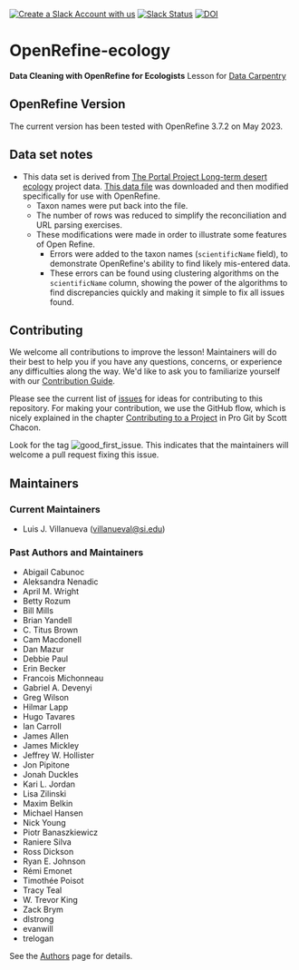 [![Create a Slack Account with us](https://img.shields.io/badge/Create_Slack_Account-The_Carpentries-071159.svg)](https://swc-slack-invite.herokuapp.com/)
[![Slack Status](https://img.shields.io/badge/Slack_Channel-dc--ecology--openref-E01563.svg)](https://swcarpentry.slack.com/messages/C9Y0RDGPQ)
[![DOI](https://zenodo.org/badge/DOI/10.5281/zenodo.570048.svg)](https://doi.org/10.5281/zenodo.570048)

# OpenRefine-ecology

**Data Cleaning with OpenRefine for Ecologists** Lesson for [Data Carpentry](https://datacarpentry.org/lessons/#ecology-workshop)

## OpenRefine Version

The current version has been tested with OpenRefine 3.7.2 on May 2023.

## Data set notes

* This data set is derived from [The Portal Project Long-term desert ecology](http://portal.weecology.org/) project data. [This data file](http://www.esapubs.org/archive/ecol/E090/118/Portal_rodents_19772002.csv) was downloaded and then modified specifically for use with OpenRefine.
    * Taxon names were put back into the file.
    * The number of rows was reduced to simplify the reconciliation and URL parsing exercises.
    * These modifications were made in order to illustrate some features of Open Refine.
      - Errors were added to the taxon names (`scientificName` field), to demonstrate OpenRefine's ability to find likely mis-entered data.
      - These errors can be found using clustering algorithms on the `scientificName` column, showing the power of the algorithms to find discrepancies quickly and making it simple to fix all issues found.

## Contributing

We welcome all contributions to improve the lesson! Maintainers will do their best to help you if you have any questions, concerns, or experience any difficulties along the way.
We'd like to ask you to familiarize yourself with our [Contribution Guide](CONTRIBUTING.md).

Please see the current list of [issues](https://github.com/datacarpentry/OpenRefine-ecology-lesson/issues) for ideas for contributing to this repository. For making your contribution, we use the GitHub flow, which is nicely explained in the chapter [Contributing to a Project](http://git-scm.com/book/en/v2/GitHub-Contributing-to-a-Project) in Pro Git by Scott Chacon.

Look for the tag ![good_first_issue](https://img.shields.io/badge/-good%20first%20issue-gold.svg). This indicates that the maintainers will welcome a pull request fixing this issue.  

## Maintainers

### Current Maintainers

 * Luis J. Villanueva (villanueval@si.edu)

### Past Authors and Maintainers

* Abigail Cabunoc
* Aleksandra Nenadic
* April M. Wright
* Betty Rozum
* Bill Mills
* Brian Yandell
* C. Titus Brown
* Cam Macdonell
* Dan Mazur
* Debbie Paul
* Erin Becker
* Francois Michonneau
* Gabriel A. Devenyi
* Greg Wilson
* Hilmar Lapp
* Hugo Tavares
* Ian Carroll
* James Allen
* James Mickley
* Jeffrey W. Hollister
* Jon Pipitone
* Jonah Duckles
* Kari L. Jordan
* Lisa Zilinski
* Maxim Belkin
* Michael Hansen
* Nick Young
* Piotr Banaszkiewicz
* Raniere Silva
* Ross Dickson
* Ryan E. Johnson
* Rémi Emonet
* Timothée Poisot
* Tracy Teal
* W. Trevor King
* Zack Brym
* dlstrong
* evanwill
*   trelogan

See the [Authors](AUTHORS) page for details.
